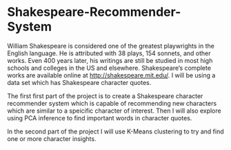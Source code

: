 # Shakespeare-Recommender-System

William Shakespeare is considered one of the greatest playwrights in the English language. He is attributed with 38 plays, 154 sonnets, and other works. Even 400 years later, his writings are still be studied in most high schools and colleges in the US and elsewhere. Shakespeare’s complete works are available online at http://shakespeare.mit.edu/. I will be using a data set which has Shakespeare character quotes. 

The first first part of the project is to create a Shakespeare character recommender system which is capable of recommending new characters which are similar to a speicific character of interest. Then I will also explore using PCA inference to find important words in character quotes. 

In the second part of the project I will use K-Means clustering to try and find one or more character insights.
